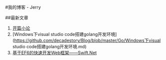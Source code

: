 #我的博客 - Jerry

##最新文章
1. [开篇小论](https://github.com/decadestory/Blog/blob/master/Life/%E5%BC%80%E7%AF%87%E5%B0%8F%E8%AE%BA.md)
2. [Windows下visual studio code搭建golang开发环境](https://github.com/decadestory/Blog/blob/master/Go/Windows下visual studio code搭建golang开发环境.md)
3. [基于EF6的快速开发Web框架——Swift.Net](https://github.com/decadestory/Blog/blob/master/.Net/基于EF6的快速开发Web框架——Swift.Net.md)